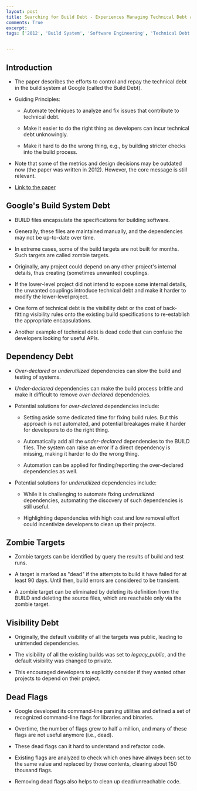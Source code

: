 ```yaml
---
layout: post
title: Searching for Build Debt - Experiences Managing Technical Debt at Google
comments: True
excerpt: 
tags: ['2012', 'Build System', 'Software Engineering', 'Technical Debt', Engineering, IEEE, Software, Systems]


---
```


## Introduction

* The paper describes the efforts to control and repay the technical debt in the build system at Google (called the Build Debt).

* Guiding Principles:

    * Automate techniques to analyze and fix issues that contribute to technical debt.

    * Make it easier to do the right thing as developers can incur technical debt unknowingly.

    * Make it hard to do the wrong thing, e.g., by building stricter checks into the build process.

* Note that some of the metrics and design decisions may be outdated now (the paper was written in 2012). However, the core message is still relevant.

* [Link to the paper](https://static.googleusercontent.com/media/research.google.com/en//pubs/archive/37755.pdf)

## Google's Build System Debt

*  BUILD files encapsulate the specifications for building software.

* Generally, these files are maintained manually, and the dependencies may not be up-to-date over time.

* In extreme cases, some of the build targets are not built for months. Such targets are called zombie targets.

* Originally, any project could depend on any other project's internal details, thus creating (sometimes unwanted) couplings. 

* If the lower-level project did not intend to expose some internal details, the unwanted couplings introduce technical debt and make it harder to modify the lower-level project.

* One form of technical debt is the visibility debt or the cost of back-fitting visibility rules onto the existing build specifications to re-establish the appropriate encapsulations.

* Another example of technical debt is dead code that can confuse the developers looking for useful APIs.

## Dependency Debt

* *Over-declared* or *underutilized* dependencies can slow the build and testing of systems.

* *Under-declared* dependencies can make the build process brittle and make it difficult to remove *over-declared* dependencies.

* Potential solutions for *over-declared* dependencies include:
    
    * Setting aside some dedicated time for fixing build rules. But this approach is not automated, and potential breakages make it harder for developers to do the right thing.

    * Automatically add all the *under-declared* dependencies to the BUILD files. The system can raise an error if a direct dependency is missing, making it harder to do the wrong thing.

    * Automation can be applied for finding/reporting the over-declared dependencies as well.

*  Potential solutions for *underutilized* dependencies include:

    * While it is challenging to automate fixing *underutilized* dependencies, automating the discovery of such dependencies is still useful.

    * Highlighting dependencies with high cost and low removal effort could incentivize developers to clean up their projects.

## Zombie Targets

* Zombie targets can be identified by query the results of build and test runs. 

* A target is marked as "dead" if the attempts to build it have failed for at least 90 days. Until then, build errors are considered to be transient.

* A zombie target can be eliminated by deleting its definition from the BUILD and deleting the source files, which are reachable only via the zombie target.

## Visibility Debt

* Originally, the default visibility of all the targets was public, leading to unintended dependencies.

* The visibility of all the existing builds was set to *legacy_public*, and the default visibility was changed to private.

* This encouraged developers to explicitly consider if they wanted other projects to depend on their project.

## Dead Flags

* Google developed its command-line parsing utilities and defined a set of recognized command-line flags for libraries and binaries. 

* Overtime, the number of flags grew to half a million, and many of these flags are not useful anymore (i.e., dead).

* These dead flags can it hard to understand and refactor code. 

* Existing flags are analyzed to check which ones have always been set to the same value and replaced by those contents, clearing about 150 thousand flags.

* Removing dead flags also helps to clean up dead/unreachable code.